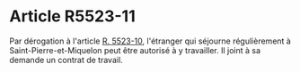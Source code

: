 # Article R5523-11

  
Par dérogation à l'article [R. 5523-10][1], l'étranger qui séjourne régulièrement à Saint-Pierre-et-Miquelon peut être autorisé à y travailler. Il joint à sa demande un contrat de travail.

 [1]: /affichCodeArticle.do?cidTexte=LEGITEXT000006072050&idArticle=LEGIARTI000018496970&dateTexte=&categorieLien=cid